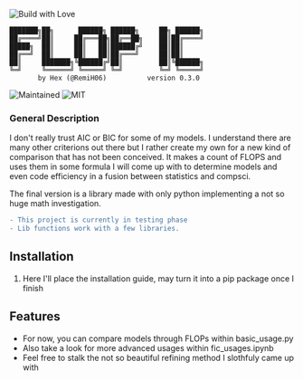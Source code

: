 ![Build with Love](http://ForTheBadge.com/images/badges/built-with-love.svg)

```ascii
███████╗██╗      ██████╗ ██████╗     ██╗ ██████╗
██╔════╝██║     ██╔═══██╗██╔══██╗    ██║██╔════╝
█████╗  ██║     ██║   ██║██████╔╝    ██║██║     
██╔══╝  ██║     ██║   ██║██╔═══╝     ██║██║     
██║     ███████╗╚██████╔╝██║         ██║╚██████╗
╚═╝     ╚══════╝ ╚═════╝ ╚═╝         ╚═╝ ╚═════╝
       by Hex (@RemiH06)          version 0.3.0
```

![Maintained](https://img.shields.io/badge/Maintained%3F-yes-green.svg?style=for-the-badge)
![MIT](https://img.shields.io/badge/License-MIT-blue.svg?style=for-the-badge)

### General Description
I don't really trust AIC or BIC for some of my models. I understand there are many other criterions out there but I rather create my own for a new kind of comparison that has not been conceived. It makes a count of FLOPS and uses them in some formula I will come up with to determine models and even code efficiency in a fusion between statistics and compsci.

The final version is a library made with only python implementing a not so huge math investigation.

```diff
- This project is currently in testing phase
- Lib functions work with a few libraries.
```

## Installation

1. Here I'll place the installation guide, may turn it into a pip package once I finish

## Features

- For now, you can compare models through FLOPs within basic_usage.py
- Also take a look for more advanced usages within fic_usages.ipynb
- Feel free to stalk the not so beautiful refining method I slothfuly came up with